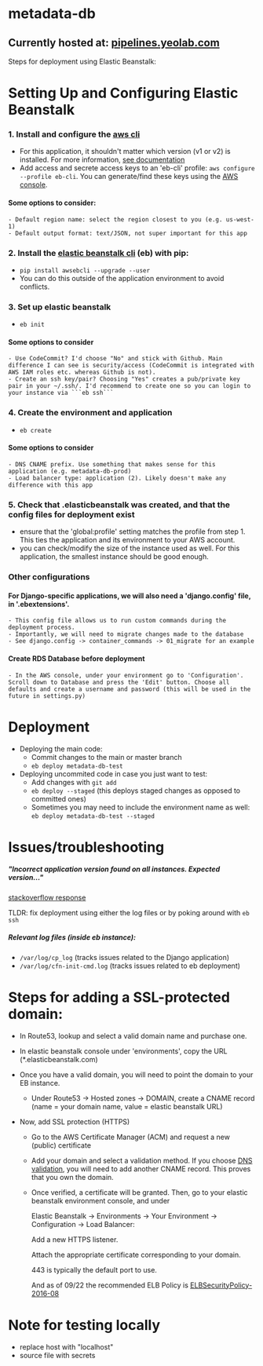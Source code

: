 # metadata-db

## Currently hosted at: [pipelines.yeolab.com](https://pipelines.yeolab.com)

Steps for deployment using Elastic Beanstalk:

# Setting Up and Configuring Elastic Beanstalk
### 1. Install and configure the [aws cli](https://docs.aws.amazon.com/cli/latest/userguide/getting-started-install.html)
- For this application, it shouldn't matter which version (v1 or v2) is installed. For more information, [see documentation](https://docs.aws.amazon.com/cli/latest/userguide/cliv2-migration-changes.html)
- Add access and secrete access keys to an 'eb-cli' profile: ```aws configure --profile eb-cli```. You can generate/find these keys using the [AWS console](https://console.aws.amazon.com/iam/home?region=us-west-1#security_credential).
#### Some options to consider: 
    - Default region name: select the region closest to you (e.g. us-west-1)
    - Default output format: text/JSON, not super important for this app
### 2. Install the [elastic beanstalk cli](https://docs.aws.amazon.com/elasticbeanstalk/latest/dg/eb-cli3-install-advanced.html) (eb) with pip: 
- ```pip install awsebcli --upgrade --user```
- You can do this outside of the application environment to avoid conflicts.
### 3. Set up elastic beanstalk
- ```eb init```
#### Some options to consider
    - Use CodeCommit? I'd choose "No" and stick with Github. Main difference I can see is security/access (CodeCommit is integrated with AWS IAM roles etc. whereas Github is not). 
    - Create an ssh key/pair? Choosing "Yes" creates a pub/private key pair in your ~/.ssh/. I'd recommend to create one so you can login to your instance via ```eb ssh```
### 4. Create the environment and application
- ```eb create```
#### Some options to consider
    - DNS CNAME prefix. Use something that makes sense for this application (e.g. metadata-db-prod)
    - Load balancer type: application (2). Likely doesn't make any difference with this app
### 5. Check that .elasticbeanstalk was created, and that the config files for deployment exist
- ensure that the 'global:profile' setting matches the profile from step 1. This ties the application and its environment to your AWS account.
- you can check/modify the size of the instance used as well. For this application, the smallest instance should be good enough.

### Other configurations
#### For Django-specific applications, we will also need a 'django.config' file, in '.ebextensions'. 
    - This config file allows us to run custom commands during the deployment process. 
    - Importantly, we will need to migrate changes made to the database
    - See django.config -> container_commands -> 01_migrate for an example

#### Create RDS Database before deployment
    - In the AWS console, under your environment go to 'Configuration'. Scroll down to Database and press the 'Edit' button. Choose all defaults and create a username and password (this will be used in the future in settings.py)
    
# Deployment
- Deploying the main code:
    - Commit changes to the main or master branch
    - ```eb deploy metadata-db-test```
- Deploying uncommited code in case you just want to test:
    - Add changes with ```git add```
    - ```eb deploy --staged``` (this deploys staged changes as opposed to committed ones)
    - Sometimes you may need to include the environment name as well: ```eb deploy metadata-db-test --staged```
# Issues/troubleshooting
##### "Incorrect application version found on all instances. Expected version..." 
[stackoverflow response](https://stackoverflow.com/questions/37104699/aws-eb-error-incorrect-application-version-found-on-all-instances)

TLDR: fix deployment using either the log files or by poking around with ```eb ssh```
##### Relevant log files (inside eb instance):
- ```/var/log/cp_log``` (tracks issues related to the Django application)
- ```/var/log/cfn-init-cmd.log``` (tracks issues related to eb deployment)

# Steps for adding a SSL-protected domain:

- In Route53, lookup and select a valid domain name and purchase one.
- In elastic beanstalk console under 'environments', copy the URL (*.elasticbeanstalk.com)

- Once you have a valid domain, you will need to point the domain to your EB instance. 
    - Under Route53 -> Hosted zones -> DOMAIN, create a CNAME record (name = your domain name, value = elastic beanstalk URL)

- Now, add SSL protection (HTTPS)
    - Go to the AWS Certificate Manager (ACM) and request a new (public) certificate
    - Add your domain and select a validation method. If you choose [DNS validation](https://docs.aws.amazon.com/acm/latest/userguide/dns-validation.html), you will need to add another CNAME record. This proves that you own the domain.
    - Once verified, a certificate will be granted. Then, go to your elastic beanstalk environment console, and under
    
        Elastic Beanstalk -> Environments -> Your Environment -> Configuration -> Load Balancer:
        
        Add a new HTTPS listener. 
        
        Attach the appropriate certificate corresponding to your domain. 
        
        443 is typically the default port to use.
        
        And as of 09/22 the recommended ELB Policy 
        is [ELBSecurityPolicy-2016-08](https://docs.aws.amazon.com/elasticloadbalancing/latest/classic/elb-security-policy-table.html)

# Note for testing locally
- replace host with "localhost"
- source file with secrets
